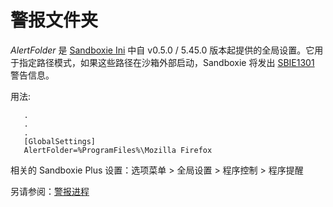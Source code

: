 # 警报文件夹

_AlertFolder_ 是 [Sandboxie Ini](SandboxieIni.md) 中自 v0.5.0 / 5.45.0 版本起提供的全局设置。它用于指定路径模式，如果这些路径在沙箱外部启动，Sandboxie 将发出 [SBIE1301](SBIE1301.md) 警告信息。

用法:
```
   .
   .
   .
   [GlobalSettings]
   AlertFolder=%ProgramFiles%\Mozilla Firefox
```

相关的 Sandboxie Plus 设置：选项菜单 > 全局设置 > 程序控制 > 程序提醒


另请参阅：[警报进程](AlertProcess.md)
